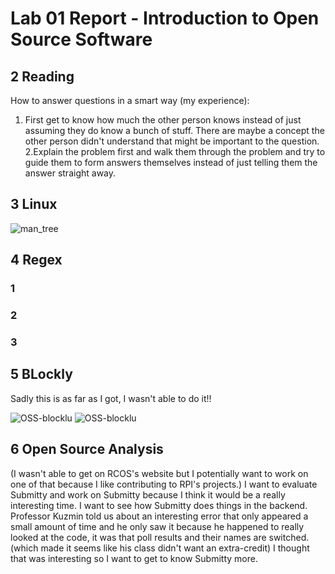 # Lab 01 Report - Introduction to Open Source Software

## 2 Reading
How to answer questions in a smart way (my experience):
1. First get to know how much the other person knows instead of just assuming they do know a bunch of stuff. 
There are maybe a concept the other person didn't understand that might be important to the question. 
2.Explain the problem first and  walk them through the problem and try to guide them to form answers themselves
instead of just telling them the answer straight away. 



## 3 Linux

![man_tree](https://user-images.githubusercontent.com/57297201/170733697-e6ba804d-5015-4556-807d-b6d1edf515c6.png)


## 4 Regex

### 1


### 2


### 3

## 5 BLockly
Sadly this is as far as I got, I wasn't able to do it!! 

![OSS-blocklu](https://user-images.githubusercontent.com/57297201/171087597-ab3edfbf-bb2a-48fd-ba75-3079822008a1.png)
![OSS-blocklu](https://user-images.githubusercontent.com/57297201/171087608-cafa9313-5257-4191-91a3-4bf2f68c7f4f.png)


## 6 Open Source Analysis
(I wasn't able to get on RCOS's website but I potentially want to work on one of that because I like contributing to RPI's projects.) 
I want to evaluate Submitty and work on Submitty because I think it would be a really interesting time. I want to see how Submitty does things in the backend. 
Professor Kuzmin told us about an interesting error that only appeared a small amount of time and he only saw it because he happened to really looked at the code, 
it was that poll results and their names are switched. (which made it seems like his class didn't want an extra-credit) I thought that was interesting
so I want to get to know Submitty more.

